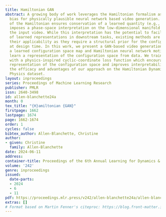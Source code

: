 ```yaml
---
title: Hamiltonian GAN
abstract: A growing body of work leverages the Hamiltonian formalism as an inductive
  bias for physically plausible neural network based video generation. The structure
  of the Hamiltonian ensures conservation of a learned quantity (e.g., energy) and
  imposes a phase-space interpretation on the low-dimensional manifold underlying
  the input video. While this interpretation has the potential to facilitate the integration
  of learned representations in downstream tasks, existing methods are limited in
  their applicability as they require a structural prior for the configuration space
  at design time. In this work, we present a GAN-based video generation pipeline with
  a learned configuration space map and Hamiltonian neural network motion model, to
  learn a representation of the configuration space from data. We train our model
  with a physics-inspired cyclic-coordinate loss function which encourages a minimal
  representation of the configuration space and improves interpretability. We demonstrate
  the efficacy and advantages of our approach on the Hamiltonian Dynamics Suite Toy
  Physics dataset.
layout: inproceedings
series: Proceedings of Machine Learning Research
publisher: PMLR
issn: 2640-3498
id: allen-blanchette24a
month: 0
tex_title: "{H}amiltonian {GAN}"
firstpage: 1662
lastpage: 1674
page: 1662-1674
order: 1
cycles: false
bibtex_author: Allen-Blanchette, Christine
author:
- given: Christine
  family: Allen-Blanchette
date: 2024-06-11
address:
container-title: Proceedings of the 6th Annual Learning for Dynamics & Control Conference
volume: '242'
genre: inproceedings
issued:
  date-parts:
  - 2024
  - 6
  - 11
pdf: https://proceedings.mlr.press/v242/allen-blanchette24a/allen-blanchette24a.pdf
extras: []
# Format based on Martin Fenner's citeproc: https://blog.front-matter.io/posts/citeproc-yaml-for-bibliographies/
---
```

